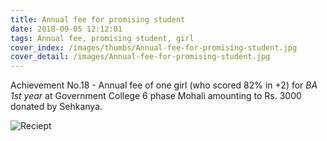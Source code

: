 ```yaml
---
title: Annual fee for promising student
date: 2018-09-05 12:12:01
tags: Annual fee, promising student, girl
cover_index: /images/thumbs/Annual-fee-for-promising-student.jpg
cover_detail: /images/Annual-fee-for-promising-student.jpg
---
```


Achievement No.18 - Annual fee of one girl (who scored 82% in +2) for *BA 1st year* at Government College 6 phase Mohali amounting to Rs. 3000 donated by Sehkanya.

![Reciept](/images/Annual-fee-for-promising-student-reciept.jpg)